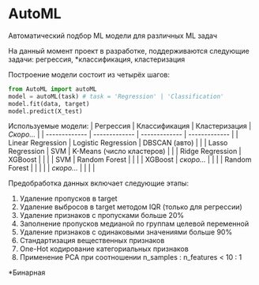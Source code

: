 # AutoML
Автоматический подбор ML модели для различных ML задач

На данный момент проект в разработке, поддерживаются следующие задачи: регрессия, *классификация, кластеризация

Построение модели состоит из четырёх шагов:

```python
from AutoML import autoML
model = autoML(task) # task = 'Regression' | 'Classification'
model.fit(data, target)
model.predict(X_test)
```


Используемые модели:
| Регрессия         | Классификация       | Кластеризация             | _Скоро..._          |
| -------------     | -------------       | -------------             | -------------       |
| Linear Regression | Logistic Regression | DBSCAN (авто)             |                     |
| Lasso Regression  | SVM                 | K-Means (число кластеров) |                     |
| Ridge Regression  | XGBoost             |                           |                     |
| SVM               | Random Forest       |                           |                     |
| XGBoost           | _скоро..._          |                           |                     |
| Random Forest     |                     |                           |                     |
| _скоро..._        |                     |                           |                     |

Предобработка данных включает следующие этапы:
1) Удаление пропусков в target
2) Удаление выбросов в target методом IQR (только для регрессии)
3) Удаление признаков с пропусками больше 20%
4) Заполнение пропусков медианой по группам целевой переменной
5) Удаление признаков с одинаковыми значениями больше 90%
6) Стандартизация вещественных признаков
7) One-Hot кодирование категориальных признаков
8) Применение PCA при соотношении n_samples : n_features < 10 : 1

*Бинарная
